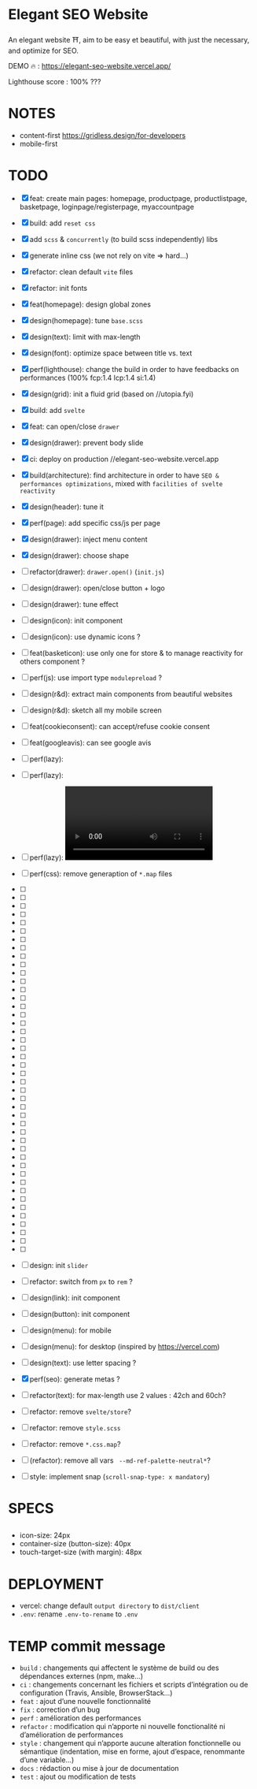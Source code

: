 # Elegant SEO Website
An elegant website ⛩️, aim to be easy et beautiful, with just the necessary, and optimize for SEO.

DEMO 🔥 : https://elegant-seo-website.vercel.app/

Lighthouse score : 100% ???

# NOTES

- content-first https://gridless.design/for-developers
- mobile-first

# TODO

- [x] feat: create main pages: homepage, productpage, productlistpage, basketpage, loginpage/registerpage, myaccountpage
- [x] build: add `reset css`
- [x] add `scss` & `concurrently` (to build scss independently) libs
- [x] generate inline css (we not rely on vite => hard...)
- [x] refactor: clean default `vite` files
- [x] refactor: init fonts
- [x] feat(homepage): design global zones
- [x] design(homepage): tune `base.scss`
- [x] design(text): limit with max-length
- [x] design(font): optimize space between title vs. text
- [x] perf(lighthouse): change the build in order to have feedbacks on performances (100% fcp:1.4 lcp:1.4 si:1.4)
- [x] design(grid): init a fluid grid (based on //utopia.fyi)
- [x] build: add `svelte` 
- [x] feat: can open/close `drawer`
- [x] design(drawer): prevent body slide
- [x] ci: deploy on production //elegant-seo-website.vercel.app
- [x] build(architecture): find architecture in order to have `SEO & performances optimizations`, mixed with `facilities of svelte reactivity`
- [x] design(header): tune it
- [x] perf(page): add specific css/js per page
- [x] design(drawer): inject menu content
- [x] design(drawer): choose shape
- [ ] refactor(drawer): `drawer.open()` (`init.js`)
- [ ] design(drawer): open/close button + logo
- [ ] design(drawer): tune effect

- [ ] design(icon): init component
- [ ] design(icon): use dynamic icons ?
- [ ] feat(basketicon): use only one <custom-component> for store & to manage reactivity for others component ?
- [ ] perf(js): use import type `modulepreload` ?
- [ ] design(r&d): extract main components from beautiful websites
- [ ] design(r&d): sketch all my mobile screen
- [ ] feat(cookieconsent): can accept/refuse cookie consent
- [ ] feat(googleavis): can see google avis
- [ ] perf(lazy): <img loading="lazy" src="">
- [ ] perf(lazy): <icon>
- [ ] perf(lazy): <video>
- [ ] perf(css): remove generaption of `*.map` files
- [ ] 
- [ ] 
- [ ] 
- [ ] 
- [ ] 
- [ ] 
- [ ] 
- [ ] 
- [ ] 
- [ ] 
- [ ] 
- [ ] 
- [ ] 
- [ ] 
- [ ] 
- [ ] 
- [ ] 
- [ ] 
- [ ] 
- [ ] 
- [ ] 
- [ ] 
- [ ] 
- [ ] 
- [ ] 
- [ ] 
- [ ] 
- [ ] 
- [ ] 
- [ ] 
- [ ] 
- [ ] 
- [ ] 
- [ ] 
- [ ] 
- [ ] 
- [ ] 
- [ ] 
- [ ] 
- [ ] 
- [ ] 
- [ ] 
- [ ] 
- [ ] 

- [ ] design: init `slider`
- [ ] refactor: switch from `px` to `rem` ?
- [ ] design(link): init component
- [ ] design(button): init component
- [ ] design(menu): for mobile
- [ ] design(menu): for desktop (inspired by https://vercel.com)
- [ ] design(text): use letter spacing ?
- [x] perf(seo): generate metas ?
- [ ] refactor(text): for max-length use 2 values : 42ch and 60ch?
- [ ] refactor: remove `svelte/store`?
- [ ] refactor: remove `style.scss`
- [ ] refactor: remove `*.css.map`?
- [ ] (refactor): remove all vars ` --md-ref-palette-neutral*`?
- [ ] style: implement snap (`scroll-snap-type: x mandatory`)

# SPECS

## <button-icon>

- icon-size: 24px
- container-size (button-size): 40px
- touch-target-size (with margin): 48px

# DEPLOYMENT

- vercel: change default `output directory` to `dist/client`
- `.env`: rename `.env-to-rename` to `.env`

# TEMP commit message

- `build` : changements qui affectent le système de build ou des dépendances externes (npm, make…)
- `ci` : changements concernant les fichiers et scripts d’intégration ou de configuration (Travis, Ansible, BrowserStack…)
- `feat` : ajout d’une nouvelle fonctionnalité
- `fix` : correction d’un bug
- `perf` : amélioration des performances
- `refactor` : modification qui n’apporte ni nouvelle fonctionalité ni d’amélioration de performances
- `style` : changement qui n’apporte aucune alteration fonctionnelle ou sémantique (indentation, mise en forme, ajout d’espace, renommante d’une variable…)
- `docs` : rédaction ou mise à jour de documentation
- `test` : ajout ou modification de tests